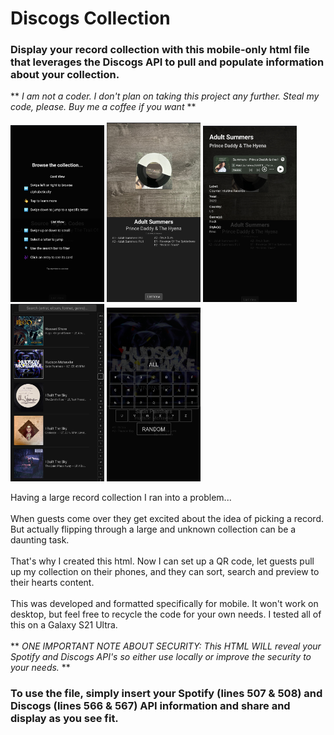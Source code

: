 # Discogs Collection
### Display your record collection with this mobile-only html file that leverages the Discogs API to pull and populate information about your collection. <br/>
** *I am not a coder. I don't plan on taking this project any further. Steal my code, please. Buy me a coffee if you want* **<br/>
<br/>
<img src="https://github.com/tc36/DiscogsCollection/blob/main/Screenshot_20250217_161159_Chrome.jpg" width="150"/> <img src="https://github.com/tc36/DiscogsCollection/blob/main/Screenshot_20250217_161213_Chrome.jpg" width="150"/> <img src="https://github.com/tc36/DiscogsCollection/blob/main/Screenshot_20250217_161222_Chrome.jpg" width="150"/> <img src="https://github.com/tc36/DiscogsCollection/blob/main/Screenshot_20250217_161234_Chrome.jpg" width="150"/> <img src="https://github.com/tc36/DiscogsCollection/blob/main/Screenshot_20250217_161255_Chrome.jpg" width="150"/>


Having a large record collection I ran into a problem... <br/>
<br/>
When guests come over they get excited about the idea of picking a record. But actually flipping through a large and unknown collection can be a daunting task. <br/>
<br/>
That's why I created this html. Now I can set up a QR code, let guests pull up my collection on their phones, and they can sort, search and preview to their hearts content. <br/>
<br>
This was developed and formatted specifically for mobile. It won't work on desktop, but feel free to recycle the code for your own needs. I tested all of this on a Galaxy S21 Ultra. <br/>
<br/>
** *ONE IMPORTANT NOTE ABOUT SECURITY: This HTML WILL reveal your Spotify and Discogs API's so either use locally or improve the security to your needs.* **

### To use the file, simply insert your Spotify (lines 507 & 508) and Discogs (lines 566 & 567) API information and share and display as you see fit. 
